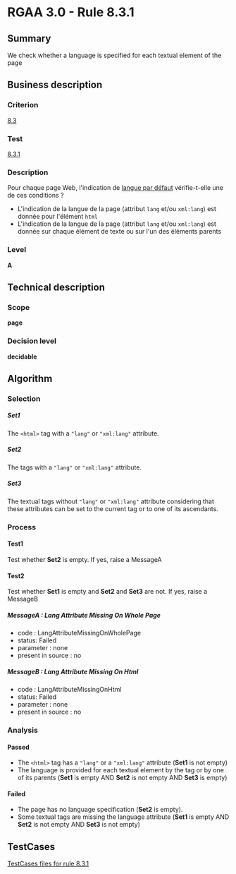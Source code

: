 # RGAA 3.0 -  Rule 8.3.1

## Summary

We check whether a language is specified for each textual element of the page

## Business description

### Criterion

[8.3](http://disic.github.io/rgaa_referentiel_en/RGAA3.0_Criteria_English_version_v1.html#crit-8-3)

### Test

[8.3.1](http://disic.github.io/rgaa_referentiel_en/RGAA3.0_Criteria_English_version_v1.html#test-8-3-1)

### Description

Pour chaque page Web, l'indication de <a href="http://references.modernisation.gouv.fr/referentiel-technique-0#mLangueDefaut"> langue par d&eacute;faut</a> v&eacute;rifie-t-elle une de ces conditions ? 
 
 *  L'indication de la langue de la page (attribut `lang` et/ou `xml:lang`) est donn&eacute;e pour l'&eacute;l&eacute;ment `html` 
 *  L'indication de la langue de la page (attribut `lang` et/ou `xml:lang`) est donn&eacute;e sur chaque &eacute;l&eacute;ment de texte ou sur l'un des &eacute;l&eacute;ments parents 


### Level

**A**

## Technical description

### Scope

**page**

### Decision level

**decidable**

## Algorithm

### Selection

##### Set1

The `<html>` tag with a `"lang"` or `"xml:lang"` attribute.

##### Set2

The tags with a `"lang"` or `"xml:lang"` attribute.

##### Set3

The textual tags without `"lang"` or `"xml:lang"` attribute considering that
these attributes can be set to the current tag or to one of its
ascendants.

### Process

#### Test1

Test whether **Set2** is empty. If yes, raise a MessageA

#### Test2

Test whether **Set1** is empty and **Set2** and **Set3** are not. If yes, raise a MessageB

##### MessageA : Lang Attribute Missing On Whole Page

-   code : LangAttributeMissingOnWholePage
-   status: Failed
-   parameter : none
-   present in source : no

##### MessageB : Lang Attribute Missing On Html

-   code : LangAttributeMissingOnHtml
-   status: Failed
-   parameter : none
-   present in source : no

### Analysis

#### Passed

-   The `<html>` tag has a `"lang"` or a `"xml:lang"` attribute (**Set1** is not
    empty)
-   The language is provided for each textual element by the tag or by
    one of its parents (**Set1** is empty AND **Set2** is not empty AND **Set3** is
    empty)

#### Failed

-   The page has no language specification (**Set2** is empty).
-   Some textual tags are missing the language attribute (**Set1** is empty
    AND **Set2** is not empty AND **Set3** is not empty)




##  TestCases 

[TestCases files for rule 8.3.1](https://github.com/Asqatasun/Asqatasun/tree/master/rules/rules-rgaa3.0/src/test/resources/testcases/rgaa30/Rgaa30Rule080301/) 


